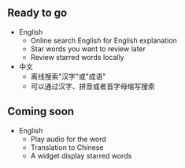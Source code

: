 ## Ready to go

- English
  - Online search English for English explanation
  - Star words you want to review later
  - Review starred words locally
- 中文
  - 离线搜索"汉字"或"成语"
  - 可以通过汉字、拼音或者首字母缩写搜索

## Coming soon

- English
  - Play audio for the word
  - Translation to Chinese
  - A widget display starred words
